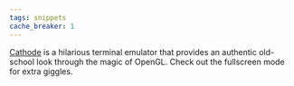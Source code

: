 ```yaml
---
tags: snippets
cache_breaker: 1
---
```


[Cathode](http://www.secretgeometry.com/apps/cathode/) is a hilarious terminal emulator that provides an authentic old-school look through the magic of OpenGL. Check out the fullscreen mode for extra giggles.
